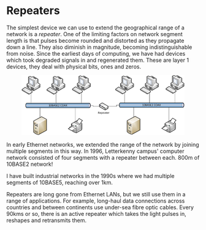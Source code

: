 # Repeaters

The simplest device we can use to extend the geographical range of a network is a _repeater_. One of the limiting factors on network segment length is that pulses become rounded and distorted as they propagate down a line. They also diminish in magnitude, becoming indistinguishable from noise. Since the earliest days of computing, we have had devices which took degraded signals in and regenerated them. These are layer 1 devices, they deal with physical bits, ones and zeros.

<figure><img src="../.gitbook/assets/image (1) (1) (1).png" alt=""><figcaption></figcaption></figure>

In early Ethernet networks, we extended the range of the network by joining multiple segments in this way. In 1996, Letterkenny campus' computer network consisted of four segments with a repeater between each. 800m of 10BASE2 network!

I have built industrial networks in the 1990s where we had multiple segments of 10BASE5, reaching over 1km.

Repeaters are long gone from Ethernet LANs, but we still use them in a range of applications. For example, long-haul data connections across countries and between continents use under-sea fibre optic cables. Every 90kms or so, there is an active repeater which takes the light pulses in, reshapes and retransmits them.

